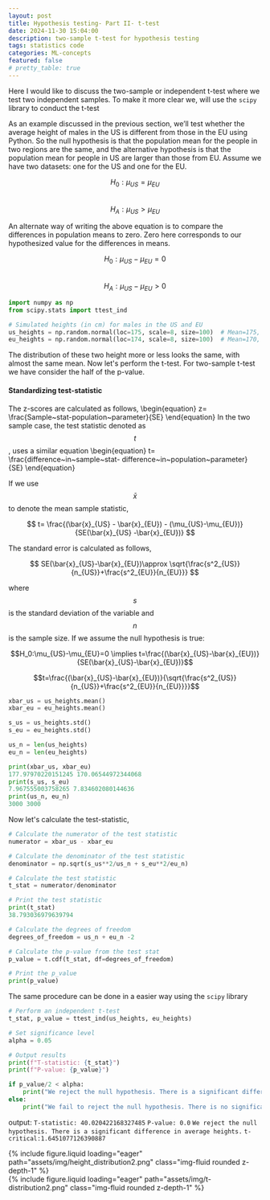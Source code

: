```yaml
---
layout: post
title: Hypothesis testing- Part II- t-test
date: 2024-11-30 15:04:00
description: two-sample t-test for hypothesis testing
tags: statistics code
categories: ML-concepts
featured: false
# pretty_table: true
---
```


Here I would like to discuss the two-sample or independent t-test where we test two independent samples. To make it more clear we, will use the `scipy` library to conduct the t-test

As an example discussed in the previous section, we’ll test whether the average height of males in the US is different from those in the EU using Python. So the null hypothesis is that the population mean for the people in two regions are the same, and the alternative hypothesis is that the population mean for people in US are larger than those from EU.
Assume we have two datasets: one for the US and one for the EU.

$$H_0:\mu_{US}=\mu_{EU}$$  
$$H_A:\mu_{US}>\mu_{EU}$$  

An alternate way of writing the above equation is to compare the differences in population means to zero. Zero here corresponds to our hypothesized value for the differences in means.

$$H_0:\mu_{US}-\mu_{EU}=0$$  
$$H_A:\mu_{US}-\mu_{EU}>0$$  


```python
import numpy as np
from scipy.stats import ttest_ind

# Simulated heights (in cm) for males in the US and EU
us_heights = np.random.normal(loc=175, scale=8, size=100)  # Mean=175, SD=10
eu_heights = np.random.normal(loc=174, scale=8, size=100)  # Mean=170, SD=10
```

The distribution of these two height more or less looks the same, with almost the same mean. Now let's perform the t-test. For two-sample t-test we have consider the half of the p-value.

#### Standardizing test-statistic

The z-scores are calculated as follows,
\begin{equation}
z= \frac{Sample~stat-population~parameter}{SE}
\end{equation}
In the two sample case, the test statistic denoted as $$t$$, uses a similar equation
\begin{equation}
t= \frac{difference~in~sample~stat- difference~in~population~parameter}{SE}
\end{equation}

If we use $$\bar{x}$$ to denote the mean sample statistic,

$$
t= \frac{(\bar{x}_{US} - \bar{x}_{EU}) - (\mu_{US}-\mu_{EU})}{SE(\bar{x}_{US} -\bar{x}_{EU})}
$$

The standard error is calculated as follows,

$$
SE(\bar{x}_{US}-\bar{x}_{EU})\approx \sqrt{\frac{s^2_{US}}{n_{US}}+\frac{s^2_{EU}}{n_{EU}}}
$$

where $$s$$ is the standard deviation of the variable and $$n$$ is the sample size.
If we assume the null hypothesis is true:

$$H_0:\mu_{US}-\mu_{EU}=0 \implies t=\frac{(\bar{x}_{US}-\bar{x}_{EU})}{SE(\bar{x}_{US}-\bar{x}_{EU})}$$

$$t=\frac{(\bar{x}_{US}-\bar{x}_{EU})}{\sqrt{\frac{s^2_{US}}{n_{US}}+\frac{s^2_{EU}}{n_{EU}}}}$$


```python
xbar_us = us_heights.mean()
xbar_eu = eu_heights.mean()

s_us = us_heights.std()
s_eu = eu_heights.std()

us_n = len(us_heights)
eu_n = len(eu_heights)

print(xbar_us, xbar_eu)
177.97970220151245 170.06544972344068
print(s_us, s_eu)
7.967555003758265 7.834602080144636
print(us_n, eu_n)
3000 3000
```

Now let's calculate the test-statistic,

```python
# Calculate the numerator of the test statistic
numerator = xbar_us - xbar_eu

# Calculate the denominator of the test statistic
denominator = np.sqrt(s_us**2/us_n + s_eu**2/eu_n)

# Calculate the test statistic
t_stat = numerator/denominator

# Print the test statistic
print(t_stat)
38.793036979639794
```

```python
# Calculate the degrees of freedom
degrees_of_freedom = us_n + eu_n -2

# Calculate the p-value from the test stat
p_value = t.cdf(t_stat, df=degrees_of_freedom)

# Print the p_value
print(p_value)
```

The same procedure can be done in a easier way using the `scipy` library

```python
# Perform an independent t-test
t_stat, p_value = ttest_ind(us_heights, eu_heights)

# Set significance level
alpha = 0.05

# Output results
print(f"T-statistic: {t_stat}")
print(f"P-value: {p_value}")

if p_value/2 < alpha:
    print("We reject the null hypothesis. There is a significant difference in average heights.")
else:
    print("We fail to reject the null hypothesis. There is no significant difference in average heights.")
```
output:
`T-statistic: 40.020422168327485`
`P-value: 0.0`
`We reject the null hypothesis. There is a significant difference in average heights.`
`t-critical:1.6451077126390887`


<div class="row mt-3">
    <div class="col-sm mt-3 mt-md-0">
        {% include figure.liquid loading="eager" path="assets/img/height_distribution2.png" class="img-fluid rounded z-depth-1" %}
    </div>
    <div class="col-sm mt-3 mt-md-0">
        {% include figure.liquid loading="eager" path="assets/img/t-distribution2.png" class="img-fluid rounded z-depth-1" %}
    </div>
</div>
